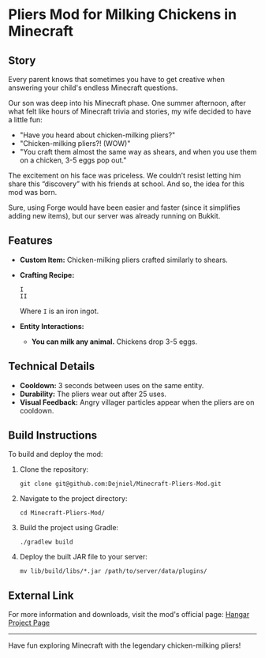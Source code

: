 # Pliers Mod for Milking Chickens in Minecraft

## Story

Every parent knows that sometimes you have to get creative when answering your child's endless Minecraft questions.

Our son was deep into his Minecraft phase. One summer afternoon, after what felt like hours of Minecraft trivia and stories, my wife decided to have a little fun:

- "Have you heard about chicken-milking pliers?"
- "Chicken-milking pliers?! (WOW)"
- "You craft them almost the same way as shears, and when you use them on a chicken, 3-5 eggs pop out."

The excitement on his face was priceless. We couldn’t resist letting him share this “discovery” with his friends at school. And so, the idea for this mod was born.

Sure, using Forge would have been easier and faster (since it simplifies adding new items), but our server was already running on Bukkit.

## Features

- **Custom Item:** Chicken-milking pliers crafted similarly to shears.

- **Crafting Recipe:**

  ```
  I  
  II
  ```
  Where `I` is an iron ingot.

- **Entity Interactions:**

  - **You can milk any animal.** Chickens drop 3-5 eggs.

## Technical Details

- **Cooldown:** 3 seconds between uses on the same entity.
- **Durability:** The pliers wear out after 25 uses.
- **Visual Feedback:** Angry villager particles appear when the pliers are on cooldown.

## Build Instructions

To build and deploy the mod:

1. Clone the repository:
   ```
   git clone git@github.com:Dejniel/Minecraft-Pliers-Mod.git
   ```
2. Navigate to the project directory:
   ```
   cd Minecraft-Pliers-Mod/
   ```
3. Build the project using Gradle:
   ```
   ./gradlew build
   ```
4. Deploy the built JAR file to your server:
   ```
   mv lib/build/libs/*.jar /path/to/server/data/plugins/
   ```

## External Link

For more information and downloads, visit the mod's official page:
[Hangar Project Page](https://hangar.papermc.io/Dejniel/Pliers)

---

Have fun exploring Minecraft with the legendary chicken-milking pliers!


